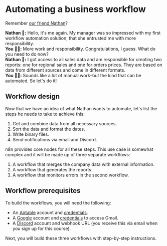 # Automating a business workflow

Remember [our friend Nathan](/courses/level-one/chapter-3)?

**Nathan 🙋:** Hello, it's me again. My manager was so impressed with my first workflow automation solution, that she entrusted me with more responsibility.<br/>
**You 👩‍🔧:** More work and responsibility. Congratulations, I guess. What do you need to do now?<br/>
**Nathan 🙋:** I got access to all sales data and am responsible for creating two reports: one for regional sales and one for orders prices. They are based on data from different sources and come in different formats.<br/>
**You 👩‍🔧:** Sounds like a lot of manual work–but the kind that can be automated. So let's do it!


## Workflow design

Now that we have an idea of what Nathan wants to automate, let's list the steps he needs to take to achieve this:

1. Get and combine data from all necessary sources.
2. Sort the data and format the dates.
3. Write binary files.
4. Send notifications via email and Discord.

n8n provides core nodes for all these steps. This use case is somewhat complex and it will be made up of three separate workflows:

1. A workflow that merges the company data with external information.
2. A workflow that generates the reports.
3. A workflow that monitors errors in the second workflow.

## Workflow prerequisites

To build the workflows, you will need the following:

* An [Airtable](https://airtable.com/) account and [credentials](/integrations/credentials/airtable/).
* A [Google](https://www.google.com/account/about/) account and [credentials](/integrations/credentials/google/) to access Gmail.
* A [Discord](https://discord.com/) account and webhook URL (you receive this via email when you sign up for this course).

Next, you will build these three workflows with step-by-step instructions.
